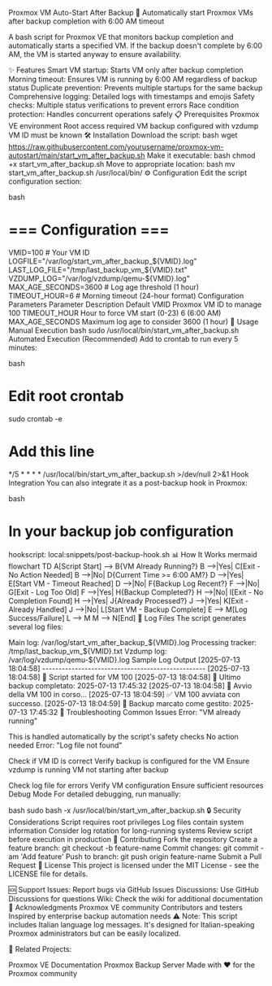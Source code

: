 Proxmox VM Auto-Start After Backup
🚀 Automatically start Proxmox VMs after backup completion with 6:00 AM timeout

A bash script for Proxmox VE that monitors backup completion and automatically starts a specified VM. If the backup doesn't complete by 6:00 AM, the VM is started anyway to ensure availability.

✨ Features
Smart VM startup: Starts VM only after backup completion
Morning timeout: Ensures VM is running by 6:00 AM regardless of backup status
Duplicate prevention: Prevents multiple startups for the same backup
Comprehensive logging: Detailed logs with timestamps and emojis
Safety checks: Multiple status verifications to prevent errors
Race condition protection: Handles concurrent operations safely
📋 Prerequisites
Proxmox VE environment
Root access required
VM backup configured with vzdump
VM ID must be known
🛠️ Installation
Download the script:
bash
wget https://raw.githubusercontent.com/yourusername/proxmox-vm-autostart/main/start_vm_after_backup.sh
Make it executable:
bash
chmod +x start_vm_after_backup.sh
Move to appropriate location:
bash
mv start_vm_after_backup.sh /usr/local/bin/
⚙️ Configuration
Edit the script configuration section:

bash
# === Configuration ===
VMID=100                          # Your VM ID
LOGFILE="/var/log/start_vm_after_backup_${VMID}.log"
LAST_LOG_FILE="/tmp/last_backup_vm_${VMID}.txt"
VZDUMP_LOG="/var/log/vzdump/qemu-${VMID}.log"
MAX_AGE_SECONDS=3600              # Log age threshold (1 hour)
TIMEOUT_HOUR=6                    # Morning timeout (24-hour format)
Configuration Parameters
Parameter	Description	Default
VMID	Proxmox VM ID to manage	100
TIMEOUT_HOUR	Hour to force VM start (0-23)	6 (6:00 AM)
MAX_AGE_SECONDS	Maximum log age to consider	3600 (1 hour)
🚀 Usage
Manual Execution
bash
sudo /usr/local/bin/start_vm_after_backup.sh
Automated Execution (Recommended)
Add to crontab to run every 5 minutes:

bash
# Edit root crontab
sudo crontab -e

# Add this line
*/5 * * * * /usr/local/bin/start_vm_after_backup.sh >/dev/null 2>&1
Hook Integration
You can also integrate it as a post-backup hook in Proxmox:

bash
# In your backup job configuration
hookscript: local:snippets/post-backup-hook.sh
📊 How It Works
mermaid
flowchart TD
    A[Script Start] --> B{VM Already Running?}
    B -->|Yes| C[Exit - No Action Needed]
    B -->|No| D{Current Time >= 6:00 AM?}
    D -->|Yes| E[Start VM - Timeout Reached]
    D -->|No| F{Backup Log Recent?}
    F -->|No| G[Exit - Log Too Old]
    F -->|Yes| H{Backup Completed?}
    H -->|No| I[Exit - No Completion Found]
    H -->|Yes| J{Already Processed?}
    J -->|Yes| K[Exit - Already Handled]
    J -->|No| L[Start VM - Backup Complete]
    E --> M[Log Success/Failure]
    L --> M
    M --> N[End]
📁 Log Files
The script generates several log files:

Main log: /var/log/start_vm_after_backup_${VMID}.log
Processing tracker: /tmp/last_backup_vm_${VMID}.txt
Vzdump log: /var/log/vzdump/qemu-${VMID}.log
Sample Log Output
[2025-07-13 18:04:58] --------------------------------------------------
[2025-07-13 18:04:58] 🚀 Script started for VM 100
[2025-07-13 18:04:58] 📅 Ultimo backup completato: 2025-07-13 17:45:32
[2025-07-13 18:04:58] 🚀 Avvio della VM 100 in corso...
[2025-07-13 18:04:59] ✅ VM 100 avviata con successo.
[2025-07-13 18:04:59] 📌 Backup marcato come gestito: 2025-07-13 17:45:32
🔧 Troubleshooting
Common Issues
Error: "VM already running"

This is handled automatically by the script's safety checks
No action needed
Error: "Log file not found"

Check if VM ID is correct
Verify backup is configured for the VM
Ensure vzdump is running
VM not starting after backup

Check log file for errors
Verify VM configuration
Ensure sufficient resources
Debug Mode
For detailed debugging, run manually:

bash
sudo bash -x /usr/local/bin/start_vm_after_backup.sh
🔒 Security Considerations
Script requires root privileges
Log files contain system information
Consider log rotation for long-running systems
Review script before execution in production
🤝 Contributing
Fork the repository
Create a feature branch: git checkout -b feature-name
Commit changes: git commit -am 'Add feature'
Push to branch: git push origin feature-name
Submit a Pull Request
📝 License
This project is licensed under the MIT License - see the LICENSE file for details.

🆘 Support
Issues: Report bugs via GitHub Issues
Discussions: Use GitHub Discussions for questions
Wiki: Check the wiki for additional documentation
🙏 Acknowledgments
Proxmox VE community
Contributors and testers
Inspired by enterprise backup automation needs
⚠️ Note: This script includes Italian language log messages. It's designed for Italian-speaking Proxmox administrators but can be easily localized.

🔗 Related Projects:

Proxmox VE Documentation
Proxmox Backup Server
Made with ❤️ for the Proxmox community

